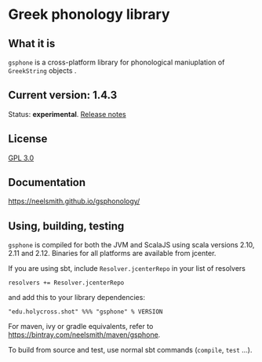 # Greek phonology library

## What it is

`gsphone` is a cross-platform library for phonological maniuplation of `GreekString` objects .

## Current version: 1.4.3

Status: **experimental**.  [Release notes](releases.md)


## License

[GPL 3.0](http://www.opensource.org/licenses/gpl-3.0.html)

## Documentation


<https://neelsmith.github.io/gsphonology/>

## Using, building, testing

`gsphone` is compiled for both the JVM and ScalaJS using scala versions 2.10, 2.11 and 2.12.  Binaries for all platforms are available from jcenter.

If you are using sbt, include `Resolver.jcenterRepo` in your list of resolvers

    resolvers += Resolver.jcenterRepo

and add this to your library dependencies:

    "edu.holycross.shot" %%% "gsphone" % VERSION


For maven, ivy or gradle equivalents, refer to <https://bintray.com/neelsmith/maven/gsphone>.

To build from source and test, use normal sbt commands (`compile`, `test` ...).
